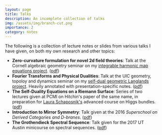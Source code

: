 ```yaml
---
layout: page
title: Talks
description: An incomplete collection of talks
img: /assets/img/branch-cut.png
importance: 2
category: notes
---
```


The following is a collection of lecture notes or slides from various talks I have given, on both my own research and other topics:
- **Zero-curvature formulation for novel 2d field theories**: Talk at the Cornell algebraic geometry seminar on my [integrable harmonic map equations project](/projects/harmonic_maps_project/). ([pdf](/assets/pdf/talks/Cornell_3-May-2021.pdf))
- **Fourier Transforms and Physical Dualities**: Talk at the UIC geometry, topoloy and dynamics seminar on my [self-dual geometric Langlands project](/projects/self_dual_langlands_project/). Heavily annotated with presentation-specific notes. ([pdf](/assets/pdf/talks/UIC_17-Feb-2020.pdf))
- **The Self-Duality Equations on a Riemann Surface**: Series of two lectures given at PCMI on Hitchin's paper of the same name, in preparation for [Laura Schaposnik's](https://schapos.people.uic.edu) advanced course on Higgs bundles. ([pdf](/assets/pdf/talks/PCMI-Lectures-SDeqns.pdf))
- **Introduction to Mirror Symmetry**: Talk given at the 2016 *Superschool on Derived Categories and D-branes*. ([pdf](/assets/pdf/talks/IntroMSTalk_Edmonton.pdf))
- **The Grothendieck Spectral Sequence**: Talk given for the 2017 UT Austin minicourse on spectral sequences. ([pdf](/assets/pdf/talks/GSS_talk_12-May-2017.pdf))
